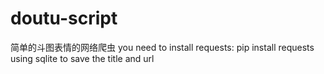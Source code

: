 # doutu-script
简单的斗图表情的网络爬虫
you need to install requests: pip install requests
using sqlite to save the title and url 
